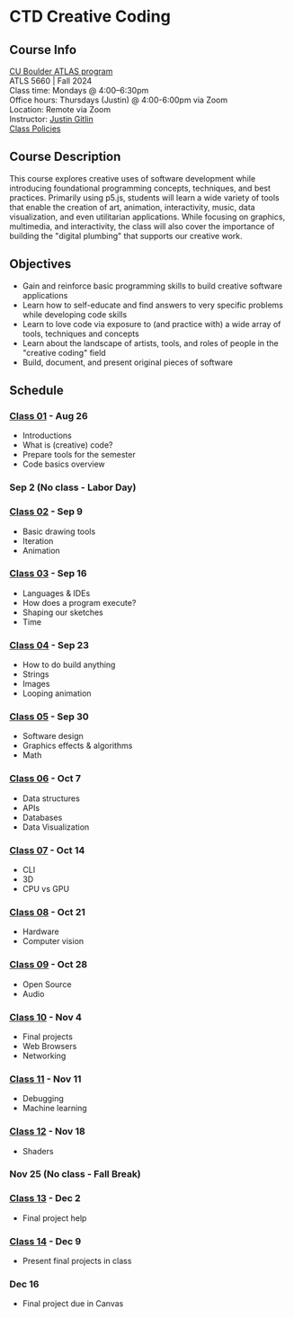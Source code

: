 # CTD Creative Coding

## Course Info

[CU Boulder ATLAS program](https://www.colorado.edu/atlas/academics/graduate/ms-technology-media-society) <br>
ATLS 5660 | Fall 2024 <br>
Class time: Mondays @ 4:00–6:30pm <br>
Office hours: Thursdays (Justin) @ 4:00-6:00pm via Zoom<br>
Location: Remote via Zoom<br>
Instructor: [Justin Gitlin](https://cacheflowe.com) <br>
[Class Policies](./docs/policies.md)

## Course Description

This course explores creative uses of software development while introducing foundational programming concepts, techniques, and best practices. Primarily using p5.js, students will learn a wide variety of tools that enable the creation of art, animation, interactivity, music, data visualization, and even utilitarian applications. While focusing on graphics, multimedia, and interactivity, the class will also cover the importance of building the "digital plumbing" that supports our creative work.

## Objectives

* Gain and reinforce basic programming skills to build creative software applications
* Learn how to self-educate and find answers to very specific problems while developing code skills
* Learn to love code via exposure to (and practice with) a wide array of tools, techniques and concepts
* Learn about the landscape of artists, tools, and roles of people in the "creative coding" field
* Build, document, and present original pieces of software

## Schedule

### [Class 01](./classes/class-01.md) - Aug 26

* Introductions
* What is (creative) code?
* Prepare tools for the semester
* Code basics overview

### Sep 2 (No class - Labor Day)

### [Class 02](./classes/class-02.md) - Sep 9

* Basic drawing tools
* Iteration
* Animation

### [Class 03](./classes/class-03.md) - Sep 16

* Languages & IDEs
* How does a program execute?
* Shaping our sketches
* Time

### [Class 04](./classes/class-04.md) - Sep 23

* How to do build anything
* Strings
* Images
* Looping animation

### [Class 05](./classes/class-05.md) - Sep 30

* Software design
* Graphics effects & algorithms
* Math

### [Class 06](./classes/class-06.md) - Oct 7

* Data structures
* APIs
* Databases
* Data Visualization

### [Class 07](./classes/class-07.md) - Oct 14

* CLI
* 3D
* CPU vs GPU

### [Class 08](./classes/class-08.md) - Oct 21

* Hardware
* Computer vision

### [Class 09](./classes/class-09.md) - Oct 28

* Open Source
* Audio

### [Class 10](./classes/class-10.md) - Nov 4

* Final projects
* Web Browsers
* Networking

### [Class 11](./classes/class-11.md) - Nov 11

* Debugging
* Machine learning

### [Class 12](./classes/class-12.md) - Nov 18

* Shaders

### Nov 25 (No class - Fall Break)

### [Class 13](./classes/class-13.md) - Dec 2

* Final project help

### [Class 14](./classes/class-14.md) - Dec 9

* Present final projects in class

### Dec 16

* Final project due in Canvas
